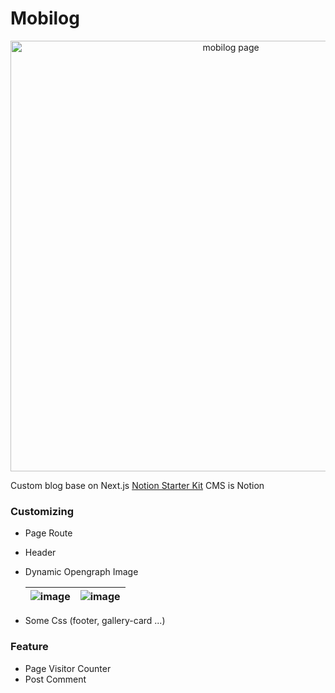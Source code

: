 # Mobilog

<p align="center">
  <a href="https://mobilog.me">
    <img alt="mobilog page" src="https://mobilog.me/default_page_cover_v3.png" width="689">
  </a>
</p>

Custom blog base on Next.js [Notion Starter Kit](https://github.com/transitive-bullshit/nextjs-notion-starter-kit)
CMS is Notion

### Customizing
- Page Route
- Header
- Dynamic Opengraph Image

  |![image](https://github.com/HanCheo/mobilog/assets/38929712/b4bbf266-c6cb-44e3-ac33-2465b45e0fdc)|![image](https://github.com/HanCheo/mobilog/assets/38929712/4478ba36-2df4-4198-92a0-ce5dcf08796b)|
  |---|---|

- Some Css (footer, gallery-card ...)

### Feature
- Page Visitor Counter
- Post Comment
